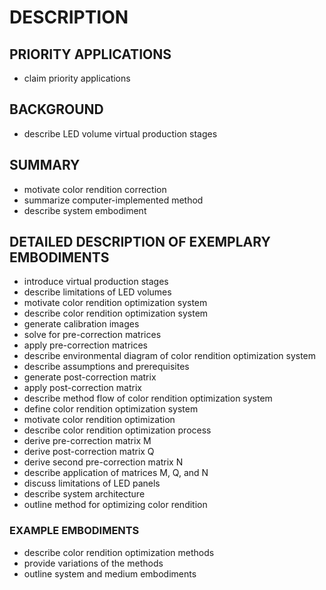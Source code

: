 # DESCRIPTION

## PRIORITY APPLICATIONS

- claim priority applications

## BACKGROUND

- describe LED volume virtual production stages

## SUMMARY

- motivate color rendition correction
- summarize computer-implemented method
- describe system embodiment

## DETAILED DESCRIPTION OF EXEMPLARY EMBODIMENTS

- introduce virtual production stages
- describe limitations of LED volumes
- motivate color rendition optimization system
- describe color rendition optimization system
- generate calibration images
- solve for pre-correction matrices
- apply pre-correction matrices
- describe environmental diagram of color rendition optimization system
- describe assumptions and prerequisites
- generate post-correction matrix
- apply post-correction matrix
- describe method flow of color rendition optimization system
- define color rendition optimization system
- motivate color rendition optimization
- describe color rendition optimization process
- derive pre-correction matrix M
- derive post-correction matrix Q
- derive second pre-correction matrix N
- describe application of matrices M, Q, and N
- discuss limitations of LED panels
- describe system architecture
- outline method for optimizing color rendition

### EXAMPLE EMBODIMENTS

- describe color rendition optimization methods
- provide variations of the methods
- outline system and medium embodiments

